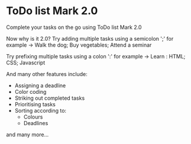 # ToDo list Mark 2.0

Complete your tasks on the go using ToDo list Mark 2.0

Now why is it 2.0?
Try adding multiple tasks using a semicolon ';'
  for example -> Walk the dog; Buy vegetables; Attend a seminar
  
Try prefixing multiple tasks using a colon ':'
  for example -> Learn : HTML; CSS; Javascript

And many other features include:

- Assigning a deadline
- Color coding
- Striking out completed tasks
- Prioritising tasks
- Sorting according to:
  * Colours
  * Deadlines
    
and many more...
